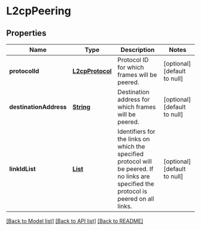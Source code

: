 # L2cpPeering
## Properties

Name | Type | Description | Notes
------------ | ------------- | ------------- | -------------
**protocolId** | [**L2cpProtocol**](L2cpProtocol.md) | Protocol ID for which frames will be peered. | [optional] [default to null]
**destinationAddress** | [**String**](string.md) | Destination address for which frames will be peered. | [optional] [default to null]
**linkIdList** | [**List**](string.md) | Identifiers for the links on which the specified protocol will be peered.  If no links are specified the protocol is peered on all links. | [optional] [default to null]

[[Back to Model list]](../README.md#documentation-for-models) [[Back to API list]](../README.md#documentation-for-api-endpoints) [[Back to README]](../README.md)

